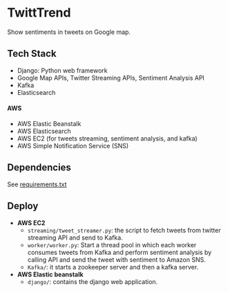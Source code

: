 # TwittTrend
Show sentiments in tweets on Google map.

## Tech Stack
* Django: Python web framework
* Google Map APIs, Twitter Streaming APIs, Sentiment Analysis API
* Kafka
* Elasticsearch

#### AWS
* AWS Elastic Beanstalk
* AWS Elasticsearch
* AWS EC2 (for tweets streaming, sentiment analysis, and kafka)
* AWS Simple Notification Service (SNS)

## Dependencies
See [requirements.txt](requirements.txt)

## Deploy
* **AWS EC2**
	* `streaming/tweet_streamer.py`: the script to fetch tweets from twitter streaming API and send to Kafka.
	* `worker/worker.py`: Start a thread pool in which each worker consumes tweets from Kafka and perform sentiment analysis by calling API and send the tweet with sentiment to Amazon SNS.
	* `Kafka/`: it starts a zookeeper server and then a kafka server.
* **AWS Elastic beanstalk**
	* `django/`: contains the django web application.

